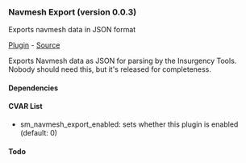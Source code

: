 ### Navmesh Export (version 0.0.3)
Exports navmesh data in JSON format

[Plugin](plugins/navmesh-export.smx?raw=true) - [Source](scripting/navmesh-export.sp)

Exports Navmesh data as JSON for parsing by the Insurgency Tools. Nobody should need this, but it's released for completeness.

#### Dependencies

#### CVAR List
 * sm_navmesh_export_enabled: sets whether this plugin is enabled (default: 0)

#### Todo

